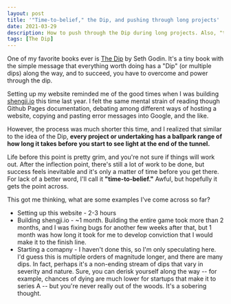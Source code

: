 ```yaml
---
layout: post
title: '"Time-to-belief," the Dip, and pushing through long projects'
date: 2021-03-29
description: How to push through the Dip during long projects. Also, "time-to-belief" varies by project.
tags: [The Dip]
---
```

One of my favorite books ever is [The Dip](https://www.goodreads.com/book/show/324748.The_Dip) by Seth Godin. It's a tiny book with the simple message that everything worth doing has a "Dip" (or multiple dips) along the way, and to succeed, you have to overcome and power through the dip.

Setting up my website reminded me of the good times when I was building [shengji.io](https://shengji.io/lobby) this time last year. I felt the same mental strain of reading though Github Pages documentation, debating among different ways of hosting a website, copying and pasting error messages into Google, and the like.

However, the process was much shorter this time, and I realized that similar to the idea of the Dip, **every project or undertaking has a ballpark range of how long it takes before you start to see light at the end of the tunnel.**

Life before this point is pretty grim, and you're not sure if things will work out. After the inflection point, there's still a lot of work to be done, but success feels inevitable and it's only a matter of time before you get there. For lack of a better word, I'll call it **"time-to-belief."** Awful, but hopefully it gets the point across.

This got me thinking, what are some examples I've come across so far?
- Setting up this website - 2-3 hours
- Building shengji.io - ~1 month. Building the entire game took more than 2 months, and I was fixing bugs for another few weeks after that, but 1 month was how long it took for me to develop conviction that I would make it to the finish line.
- Starting a comapny - I haven't done this, so I'm only speculating here. I'd guess this is multiple orders of magnitude longer, and there are many dips. In fact, perhaps it's a non-ending stream of dips that vary in severity and nature. Sure, you can derisk yourself along the way -- for example, chances of dying are much lower for startups that make it to series A -- but you're never really out of the woods. It's a sobering thought.
